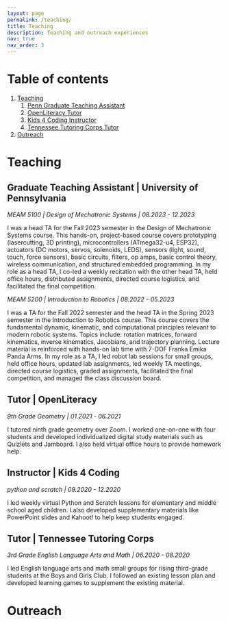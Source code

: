 ```yaml
---
layout: page
permalink: /teaching/
title: Teaching
description: Teaching and outreach experiences
nav: true
nav_order: 3
---
```


# Table of contents
1. [Teaching](#teaching)
    1. [Penn Graduate Teaching Assistant](#grad-teaching)
    2. [OpenLiteracy Tutor](#open-lit)
    3. [Kids 4 Coding Instructor](#kids-4-coding)
    4. [Tennessee Tutoring Corps Tutor](#tn-tutor)
2. [Outreach](#outreach)

# Teaching <a name="teaching"></a>

## Graduate Teaching Assistant \| University of Pennsylvania <a name="grad-teaching"></a>

*MEAM 5100 \| Design of Mechatronic Systems \| 08.2023 - 12.2023*

I was a head TA for the Fall 2023 semester in the Design of Mechatronic Systems course. This hands-on, project-based course covers prototyping (lasercutting, 3D printing), microcontrollers (ATmega32-u4, ESP32), actuators (DC motors, servos, solenoids, LEDS), sensors (light, sound, touch, force sensors), basic circuits, filters, op amps, basic control theory, wireless communication, and structured embedded programming. In my role as a head TA, I co-led a weekly recitation with the other head TA, held office hours, distributed assignments, directed course logistics, and facilitated the final competition.

*MEAM 5200 \| Introduction to Robotics \| 08.2022 - 05.2023*

I was a TA for the Fall 2022 semester and the head TA in the Spring 2023 semester in the Introduction to Robotics course. This course covers the fundamental dynamic, kinematic, and computational principles relevant to modern robotic systems. Topics include: rotation matrices, forward kinematics, inverse kinematics, Jacobians, and trajectory planning. Lecture material is reinforced with hands-on lab time with 7-DOF Franka Emika Panda Arms. In my role as a TA, I led robot lab sessions for small groups, held office hours, updated lab assignments, led weekly TA meetings, directed course logistics, graded assignments, facilitated the final competition, and managed the class discussion board.


## Tutor \| OpenLiteracy <a name="open-lit"></a>

*9th Grade Geometry \| 01.2021 - 06.2021*

I tutored ninth grade geometry over Zoom. I worked one-on-one with four students and developed individualized digital study materials such as Quizlets and Jamboard. I also held virtual office hours to provide homework help.


## Instructor \| Kids 4 Coding <a name="kids-4-coding"></a>

*python and scratch \| 09.2020 - 12.2020*

I led weekly virtual Python and Scratch lessons for elementary and middle school aged children. I also developed supplementary materials like PowerPoint slides and Kahoot! to help keep students engaged.

## Tutor \| Tennessee Tutoring Corps <a name="tn-tutor"></a>

*3rd Grade English Language Arts and Math \| 06.2020 - 08.2020*


I led English language arts and math small groups for rising third-grade students at the Boys and Girls Club. I followed an existing lesson plan and developed learning games to supplement the existing material.

# Outreach <a name="outreach"></a>


